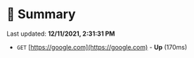 # 📖 Summary
Last updated: **12/11/2021, 2:31:31 PM**

- `GET` [https://google.com](https://google.com) - **Up** (170ms)
